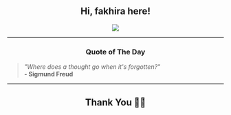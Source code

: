 <h2 align="center"> Hi, fakhira here!</h2>

<p align="center">
<a href="https://github.com/fakhiralkda" alt="github streak"><img src="https://dvst-streak.herokuapp.com/?user=fakhiralkda&theme=tokyonight&fire=DD472C"></a>
</p>

<hr>
<h3 align="center">Quote of The Day</h3>
<p align="center">
<blockquote>
<i>"Where does a thought go when it's forgotten?"</i>
<br>
<b>- Sigmund Freud</b>
</blockquote>
</p>


<hr>
<h2 align="center">Thank You 🙏🏼</h2>
